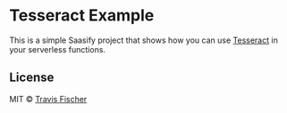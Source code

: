 # Tesseract Example

This is a simple Saasify project that shows how you can use [Tesseract](https://github.com/naptha/tesseract.js) in your serverless functions.

## License

MIT © [Travis Fischer](https://transitivebullsh.it)
